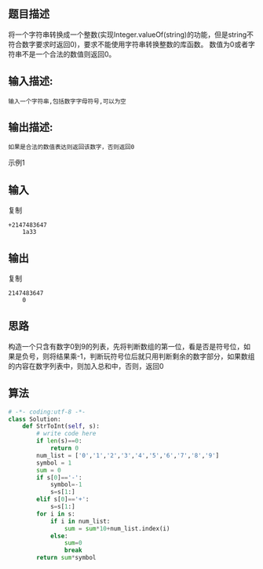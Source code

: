 ## 题目描述

将一个字符串转换成一个整数(实现Integer.valueOf(string)的功能，但是string不符合数字要求时返回0)，要求不能使用字符串转换整数的库函数。 数值为0或者字符串不是一个合法的数值则返回0。

## 输入描述:

```
输入一个字符串,包括数字字母符号,可以为空
```

## 输出描述:

```
如果是合法的数值表达则返回该数字，否则返回0
```

示例1

## 输入

复制

```
+2147483647
    1a33
```

## 输出

复制

```
2147483647
    0
```





## 思路

构造一个只含有数字0到9的列表，先将判断数组的第一位，看是否是符号位，如果是负号，则将结果乘-1，判断玩符号位后就只用判断剩余的数字部分，如果数组的内容在数字列表中，则加入总和中，否则，返回0

## 算法

```python
# -*- coding:utf-8 -*-
class Solution:
    def StrToInt(self, s):
        # write code here
        if len(s)==0:
            return 0
        num_list = ['0','1','2','3','4','5','6','7','8','9']
        symbol = 1
        sum = 0
        if s[0]=='-':
            symbol=-1
            s=s[1:]
        elif s[0]=='+':
            s=s[1:]
        for i in s:
            if i in num_list:
                sum = sum*10+num_list.index(i)
            else:
                sum=0
                break
        return sum*symbol
```

